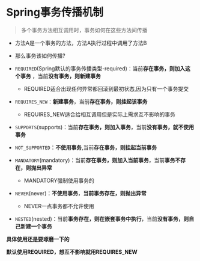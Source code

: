 # Spring事务传播机制

> 多个事务⽅法相互调⽤时，事务如何在这些⽅法间传播

- ⽅法A是⼀个事务的⽅法，⽅法A执⾏过程中调⽤了⽅法B
- 那么事务该如何传播?

- `REQUIRED`(Spring默认的事务传播类型-required)：当前**存在事务，则加⼊这个事务** ，当前**没有事务，则新建事务**
  - REQUIRED适合出现任何异常都回滚到最初状态,因为只有一个事务提交

- `REQUIRES_NEW`：**新建事务**，当前**存在事务，则挂起该事务**
  - REQUIRES_NEW适合给相互调用但是实际上需求互不影响的事务

- `SUPPORTS`(supports)：当前**存在事务，则加⼊事务**，当前**没有事务，就不使⽤事务**

- `NOT_SUPPORTED`：**不使⽤事务**,当前**存在事务，则挂起当前事务** 
- `MANDATORY`(mandatory)：当前**存在事务，则加⼊当前事务**，当前**事务不存在，则抛出异常**
  - MANDATORY强制使用事务的
- `NEVER`(never)：**不使⽤事务**，**当前事务存在，则抛出异常** 
  - NEVER一点事务都不允许使用
- `NESTED`(nested)：当前**事务存在，则在嵌套事务中执⾏**，当前**没有事务，则⾃⼰新建⼀个事务**

**具体使用还是要琢磨一下的**

**默认使用REQUIRED，想互不影响就用REQUIRES_NEW**

